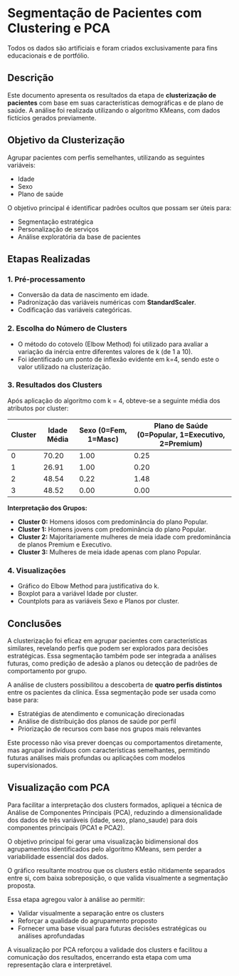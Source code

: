 # Segmentação de Pacientes com Clustering e PCA
Todos os dados são artificiais e foram criados exclusivamente para fins educacionais e de portfólio.

## Descrição

Este documento apresenta os resultados da etapa de **clusterização de pacientes** com base em suas características demográficas e de plano de saúde. A análise foi realizada utilizando o algoritmo KMeans, com dados fictícios gerados previamente.


## Objetivo da Clusterização

Agrupar pacientes com perfis semelhantes, utilizando as seguintes variáveis:

- Idade
- Sexo 
- Plano de saúde 

O objetivo principal é identificar padrões ocultos que possam ser úteis para:

- Segmentação estratégica
- Personalização de serviços
- Análise exploratória da base de pacientes


## Etapas Realizadas

### 1. Pré-processamento

- Conversão da data de nascimento em idade.
- Padronização das variáveis numéricas com **StandardScaler**.
- Codificação das variáveis categóricas.

### 2. Escolha do Número de Clusters

- O método do cotovelo (Elbow Method) foi utilizado para avaliar a variação da inércia entre diferentes valores de k (de 1 a 10).
- Foi identificado um ponto de inflexão evidente em k=4, sendo este o valor utilizado na clusterização.

### 3. Resultados dos Clusters

Após aplicação do algoritmo com k = 4, obteve-se a seguinte média dos atributos por cluster:

| Cluster | Idade Média | Sexo (0=Fem, 1=Masc) | Plano de Saúde (0=Popular, 1=Executivo, 2=Premium) |
|---------|-------------|---------------|--------------|
| 0       | 70.20       | 1.00          | 0.25         |
| 1       | 26.91       | 1.00          | 0.20         |
| 2       | 48.54       | 0.22          | 1.48         |
| 3       | 48.52       | 0.00          | 0.00         |

**Interpretação dos Grupos:**

- **Cluster 0:** Homens idosos com predominância do plano Popular.
- **Cluster 1:** Homens jovens com predominância do plano Popular.
- **Cluster 2:** Majoritariamente mulheres de meia idade com predominância de planos Premium e Executivo.
- **Cluster 3:** Mulheres de meia idade apenas com plano Popular.

### 4. Visualizações

- Gráfico do Elbow Method para justificativa do k.
- Boxplot para a variável Idade por cluster.
- Countplots para as variáveis Sexo e Planos por cluster.


## Conclusões

A clusterização foi eficaz em agrupar pacientes com características similares, revelando perfis que podem ser explorados para decisões estratégicas. Essa segmentação também pode ser integrada a análises futuras, como predição de adesão a planos ou detecção de padrões de comportamento por grupo.

A análise de clusters possibilitou a descoberta de **quatro perfis distintos** entre os pacientes da clínica. Essa segmentação pode ser usada como base para:

- Estratégias de atendimento e comunicação direcionadas
- Análise de distribuição dos planos de saúde por perfil
- Priorização de recursos com base nos grupos mais relevantes

Este processo não visa prever doenças ou comportamentos diretamente, mas agrupar indivíduos com características semelhantes, permitindo futuras análises mais profundas ou aplicações com modelos supervisionados.


## Visualização com PCA

Para facilitar a interpretação dos clusters formados, apliquei a técnica de Análise de Componentes Principais (PCA), reduzindo a dimensionalidade dos dados de três variáveis (idade, sexo, plano_saude) para dois componentes principais (PCA1 e PCA2).

O objetivo principal foi gerar uma visualização bidimensional dos agrupamentos identificados pelo algoritmo KMeans, sem perder a variabilidade essencial dos dados.

O gráfico resultante mostrou que os clusters estão nitidamente separados entre si, com baixa sobreposição, o que valida visualmente a segmentação proposta.

Essa etapa agregou valor à análise ao permitir:

- Validar visualmente a separação entre os clusters
- Reforçar a qualidade do agrupamento proposto
- Fornecer uma base visual para futuras decisões estratégicas ou análises aprofundadas

A visualização por PCA reforçou a validade dos clusters e facilitou a comunicação dos resultados, encerrando esta etapa com uma representação clara e interpretável.
